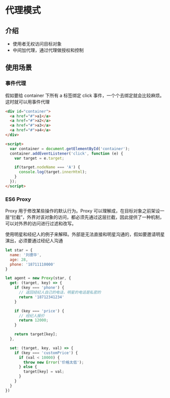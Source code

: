 # 代理模式

## 介绍

- 使用者无权访问目标对象
- 中间加代理，通过代理做授权和控制

## 使用场景

### 事件代理

假如要给 container 下所有 a 标签绑定 click 事件，一个个去绑定就会比较麻烦。这时就可以用事件代理

```html
<div id="container">
  <a href="#">a1</a>
  <a href="#">a2</a>
  <a href="#">a3</a>
  <a href="#">a4</a>
</div>

<script>
  var container = document.getElementById('container');
  container.addEventListener('click', function (e) {
    var target = e.target;

    if(target.nodeName === 'A') {
      console.log(target.innerHtml);
    }
  });
</script>
```

### ES6 Proxy

Proxy 用于修改某些操作的默认行为。Proxy 可以理解成，在目标对象之前架设一层“拦截”，外界对该对象的访问，都必须先通过这层拦截，因此提供了一种机制，可以对外界的访问进行过滤和改写。

使用明星和经纪人的例子来解释。外部是无法直接和明星沟通的，假如要邀请明星演出，必须要通过经纪人沟通

```javascript
let star = {
  name: '刘德华',
  age: 28,
  phone: '18711110000'
}

let agent = new Proxy(star, {
  get: (target, key) => {
    if (key === 'phone') {
      // 返回经纪人自己的电话，明星的电话是私密的
      return '18712341234'
    }

    if (key === 'price') {
      // 经纪人报价
      return 12000;
    }

    return target[key];
  },

  set: (target, key, val) => {
    if (key === 'customPrice') {
      if (val < 10000) {
        throw new Error('价格太低');
      } else {
        target[key] = val;
      }
    }
  }
})
```
